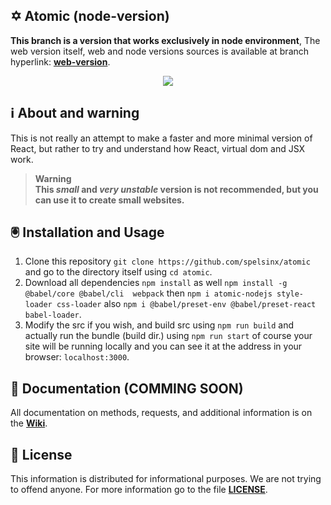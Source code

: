 ## ✡️ Atomic (node-version)
**This branch is a version that works exclusively in node environment**, The web version itself, web and node versions sources is available at branch hyperlink: **[web-version](https://github.com/spelsinx/atomic/tree/web-version)**.
<p align="center">
<img src="https://img.shields.io/badge/Contributions-Welcome-brightgreen.svg?style=flat"></img>
</p>


## ℹ️ About and warning
This is not really an attempt to make a faster and more minimal version of React, but rather to try and understand how React, virtual dom and JSX work.
> **Warning** <br>
> **This _small_ and _very unstable_ version is not recommended, but you can use it to create small websites.**


## 🖲️ Installation and Usage
1. Clone this repository 
```git clone https://github.com/spelsinx/atomic``` and go to the directory itself using ```cd atomic```.
2. Download all dependencies ```npm install``` as well ```npm install -g @babel/core @babel/cli  webpack``` then ```npm i atomic-nodejs style-loader css-loader``` also ```npm i @babel/preset-env @babel/preset-react babel-loader```.
3. Modify the src if you wish, and build src using ```npm run build``` and actually run the bundle (build dir.) using ```npm run start``` of course your site will be running locally and you can see it at the address in your browser: ```localhost:3000```.

## 📁 Documentation (COMMING SOON)

All documentation on methods, requests, and additional information is on the **[Wiki](https://github.com/spelsinx/atomic/wiki)**.

## 📃 License 

This information is distributed for informational purposes. We are not trying to offend anyone. For more information go to the file **[LICENSE](https://github.com/spelsinx/atomic/blob/node-version/LICENSE)**. 
